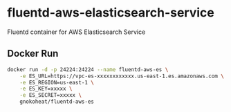 # fluentd-aws-elasticsearch-service
Fluentd container for AWS Elasticsearch Service

## Docker Run
``` bash
docker run -d -p 24224:24224 --name fluentd-aws-es \
    -e ES_URL=https://vpc-es-xxxxxxxxxxxx.us-east-1.es.amazonaws.com \
    -e ES_REGION=us-east-1 \
    -e ES_KEY=xxxxx \
    -e ES_SECRET=xxxxx \
    gnokoheat/fluentd-aws-es
```
